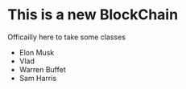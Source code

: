 # This is a new BlockChain

Officailly here to take some classes
- Elon Musk
- Vlad
- Warren Buffet
- Sam Harris
